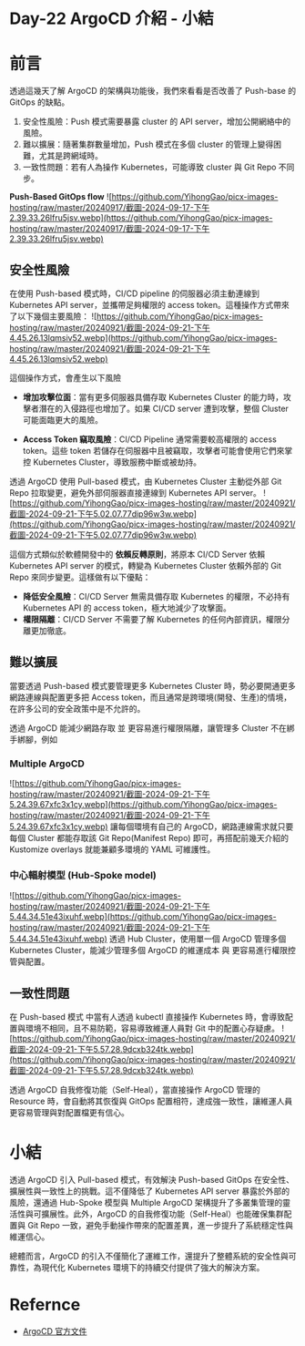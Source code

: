
# Day-22 ArgoCD 介紹 - 小結

# 前言
透過這幾天了解 ArgoCD 的架構與功能後，我們來看看是否改善了 Push-base 的 GitOps 的缺點。 
  
1. 安全性風險：Push 模式需要暴露 cluster 的 API server，增加公開網絡中的風險。
2. 難以擴展：隨著集群數量增加，Push 模式在多個 cluster 的管理上變得困難，尤其是跨網域時。
3. 一致性問題：若有人為操作 Kubernetes，可能導致 cluster 與 Git Repo 不同步。

**Push-Based GitOps flow**
![https://github.com/YihongGao/picx-images-hosting/raw/master/20240917/截圖-2024-09-17-下午2.39.33.26lfru5jsv.webp](https://github.com/YihongGao/picx-images-hosting/raw/master/20240917/截圖-2024-09-17-下午2.39.33.26lfru5jsv.webp)

## 安全性風險
在使用 Push-based 模式時，CI/CD pipeline 的伺服器必須主動連線到 Kubernetes API server，並攜帶足夠權限的 access token。這種操作方式帶來了以下幾個主要風險：
![https://github.com/YihongGao/picx-images-hosting/raw/master/20240921/截圖-2024-09-21-下午4.45.26.13lqmsiv52.webp](https://github.com/YihongGao/picx-images-hosting/raw/master/20240921/截圖-2024-09-21-下午4.45.26.13lqmsiv52.webp) 

這個操作方式，會產生以下風險
- **增加攻擊位面**：當有更多伺服器具備存取 Kubernetes Cluster 的能力時，攻擊者潛在的入侵路徑也增加了。如果 CI/CD server 遭到攻擊，整個 Cluster 可能面臨更大的風險。

- **Access Token 竊取風險**：CI/CD Pipeline 通常需要較高權限的 access token。這些 token 若儲存在伺服器中且被竊取，攻擊者可能會使用它們來掌控 Kubernetes Cluster，導致服務中斷或被劫持。

透過 ArgoCD 使用 Pull-based 模式，由 Kubernetes Cluster 主動從外部 Git Repo 拉取變更，避免外部伺服器直接連線到 Kubernetes API server。
![https://github.com/YihongGao/picx-images-hosting/raw/master/20240921/截圖-2024-09-21-下午5.02.07.77dip96w3w.webp](https://github.com/YihongGao/picx-images-hosting/raw/master/20240921/截圖-2024-09-21-下午5.02.07.77dip96w3w.webp)

這個方式類似於軟體開發中的 **依賴反轉原則**，將原本 CI/CD Server 依賴 Kubernetes API server 的模式，轉變為 Kubernetes Cluster 依賴外部的 Git Repo 來同步變更。這樣做有以下優點：

- **降低安全風險**：CI/CD Server 無需具備存取 Kubernetes 的權限，不必持有 Kubernetes API 的 access token，極大地減少了攻擊面。
- **權限隔離**：CI/CD Server 不需要了解 Kubernetes 的任何內部資訊，權限分離更加徹底。
 
## 難以擴展
當要透過 Push-based 模式要管理更多 Kubernetes Cluster 時，勢必要開通更多網路連線與配置更多把 Access token，而且通常是跨環境(開發、生產)的情境，在許多公司的安全政策中是不允許的。

透過 ArgoCD 能減少網路存取 並 更容易進行權限隔離，讓管理多 Cluster 不在綁手綁腳，例如

### Multiple ArgoCD 
![https://github.com/YihongGao/picx-images-hosting/raw/master/20240921/截圖-2024-09-21-下午5.24.39.67xfc3x1cy.webp](https://github.com/YihongGao/picx-images-hosting/raw/master/20240921/截圖-2024-09-21-下午5.24.39.67xfc3x1cy.webp)
讓每個環境有自己的 ArgoCD，網路連線需求就只要每個 Cluster 都能存取該 Git Repo(Manifest Repo) 即可，再搭配前幾天介紹的 Kustomize overlays 就能兼顧多環境的 YAML 可維護性。

### 中心輻射模型 (Hub-Spoke model)
![https://github.com/YihongGao/picx-images-hosting/raw/master/20240921/截圖-2024-09-21-下午5.44.34.51e43ixuhf.webp](https://github.com/YihongGao/picx-images-hosting/raw/master/20240921/截圖-2024-09-21-下午5.44.34.51e43ixuhf.webp)
透過 Hub Cluster，使用單一個 ArgoCD 管理多個 Kubernetes Cluster，能減少管理多個 ArgoCD 的維運成本 與 更容易進行權限控管與配置。

## 一致性問題
在 Push-based 模式 中當有人透過 kubectl 直接操作 Kubernetes 時，會導致配置與環境不相同，且不易防範，容易導致維運人員對 Git 中的配置心存疑慮。
![https://github.com/YihongGao/picx-images-hosting/raw/master/20240921/截圖-2024-09-21-下午5.57.28.9dcxb324tk.webp](https://github.com/YihongGao/picx-images-hosting/raw/master/20240921/截圖-2024-09-21-下午5.57.28.9dcxb324tk.webp)

透過 ArgoCD 自我修復功能（Self-Heal），當直接操作 ArgoCD 管理的 Resource 時，會自動將其恢復與 GitOps 配置相符，達成強一致性，讓維運人員更容易管理與對配置檔更有信心。

# 小結
透過 ArgoCD 引入 Pull-based 模式，有效解決 Push-based GitOps 在安全性、擴展性與一致性上的挑戰。這不僅降低了 Kubernetes API server 暴露於外部的風險，還通過 Hub-Spoke 模型與 Multiple ArgoCD 架構提升了多叢集管理的靈活性與可擴展性。此外，ArgoCD 的自我修復功能（Self-Heal）也能確保集群配置與 Git Repo 一致，避免手動操作帶來的配置差異，進一步提升了系統穩定性與維運信心。

總體而言，ArgoCD 的引入不僅簡化了運維工作，還提升了整體系統的安全性與可靠性，為現代化 Kubernetes 環境下的持續交付提供了強大的解決方案。

# Refernce
- [ArgoCD 官方文件](https://argo-cd.readthedocs.io/en/stable/)
